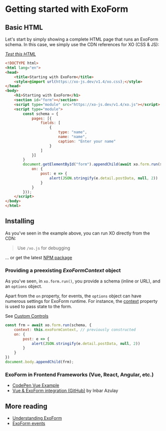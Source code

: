 # Getting started with ExoForm

## Basic HTML

Let's start by simply showing a complete HTML page that runs an ExoForm schema.
In this case, we simply use the CDN references for XO (CSS & JS):

*[Test this HTML](/base.html)*

```html
<!DOCTYPE html>
<html lang="en">
<head>
    <title>Starting with ExoForm</title>
    <style>@import url(https://xo-js.dev/v1.4/xo.css);</style>
</head>
<body>
    <h1>Starting with ExoForm</h1>
    <section id="form"></section>
    <script type="module" src="https://xo-js.dev/v1.4/xo.js"></script>
    <script type="module">
        const schema = {
            pages: [{
                fields: [
                    {
                        type: "name",
                        name: "name",
                        caption: "Enter your name"
                    }
                ]
            }]
        }
        document.getElementById("form").appendChild(await xo.form.run(schema, {
            on: {
                post: e => {
                    alert(JSON.stringify(e.detail.postData, null, 2))
                }
            }
        }));
    </script>
</body>
</html>
```

## Installing

As you've seen in the example above, you can run XO directly from the CDN:

> Use ```/xo.js``` for debugging

... or get the latest [NPM package](https://www.npmjs.com/package/@mvneerven/xo-js)

### Providing a preexisting *ExoFormContext* object

As you've seen, in ```xo.form.run()```, you provide a schema (inline or URL), and an ```options``` object. 

Apart from the ```on``` property, for events, the ```options``` object can have numerous settings for ExoForm runtime. For instance, the [context](../refdocs/src-exo-core_ExoFormContext.md) property is used to pass state to the form.

See [Custom Controls](./controls/building-controls.md)

```js
const frm = await xo.form.run(schema, {
    context: this.exoFormContext, // previously constructed
    on: {
        post: e => {
            alert(JSON.stringify(e.detail.postData, null, 2))
        }
    }
})
document.body.appendChild(frm);
```

### ExoForm in Frontend Frameworks (Vue, React, Angular, etc.)

- [CodePen Vue Example](https://codepen.io/isazulay/pen/ExWBgEJ)
- [Vue & ExoForm integration (GitHub)](https://github.com/inbarazulay1997/xo-examples) by Inbar Azulay

## More reading

- [Understanding ExoForm](./understanding-exoform.md)
- [ExoForm events](./events.md)